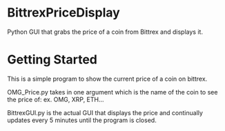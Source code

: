 # BittrexPriceDisplay
Python GUI that grabs the price of a coin from Bittrex and displays it.

Getting Started
=

This is a simple program to show the current price of a coin on bittrex.

OMG_Price.py takes in one argument which is the name of the coin to see the price of:
ex. OMG, XRP, ETH...

BittrexGUI.py is the actual GUI that displays the price and continually updates every 5 minutes until the program is closed.
